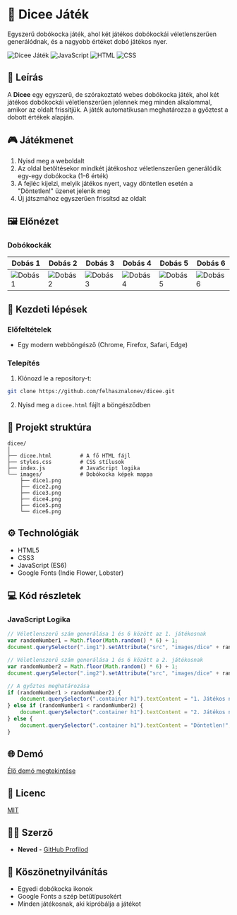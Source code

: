 # 🎲 Dicee Játék

Egyszerű dobókocka játék, ahol két játékos dobókockái véletlenszerűen generálódnak, és a nagyobb értéket dobó játékos nyer.

![Dicee Játék](https://img.shields.io/badge/Játék-Dicee-brightgreen)
![JavaScript](https://img.shields.io/badge/JavaScript-ES6-yellow)
![HTML](https://img.shields.io/badge/HTML-5-orange)
![CSS](https://img.shields.io/badge/CSS-3-blue)

## 📝 Leírás

A **Dicee** egy egyszerű, de szórakoztató webes dobókocka játék, ahol két játékos dobókockái véletlenszerűen jelennek meg minden alkalommal, amikor az oldalt frissítjük. A játék automatikusan meghatározza a győztest a dobott értékek alapján.

## 🎮 Játékmenet

1. Nyisd meg a weboldalt
2. Az oldal betöltésekor mindkét játékoshoz véletlenszerűen generálódik egy-egy dobókocka (1-6 érték)
3. A fejléc kijelzi, melyik játékos nyert, vagy döntetlen esetén a "Döntetlen!" üzenet jelenik meg
4. Új játszmához egyszerűen frissítsd az oldalt

## 🖼️ Előnézet

### Dobókockák
| Dobás 1 | Dobás 2 | Dobás 3 | Dobás 4 | Dobás 5 | Dobás 6 |
|---------|---------|---------|---------|---------|---------|
| ![Dobás 1](https://raw.githubusercontent.com/felhasznalonev/dicee/main/images/dice1.png) | ![Dobás 2](https://raw.githubusercontent.com/felhasznalonev/dicee/main/images/dice2.png) | ![Dobás 3](https://raw.githubusercontent.com/felhasznalonev/dicee/main/images/dice3.png) | ![Dobás 4](https://raw.githubusercontent.com/felhasznalonev/dicee/main/images/dice4.png) | ![Dobás 5](https://raw.githubusercontent.com/felhasznalonev/dicee/main/images/dice5.png) | ![Dobás 6](https://raw.githubusercontent.com/felhasznalonev/dicee/main/images/dice6.png) |

## 🚀 Kezdeti lépések

### Előfeltételek

- Egy modern webböngésző (Chrome, Firefox, Safari, Edge)

### Telepítés

1. Klónozd le a repository-t:
```bash
git clone https://github.com/felhasznalonev/dicee.git
```

2. Nyisd meg a `dicee.html` fájlt a böngésződben

## 🧩 Projekt struktúra

```
dicee/
│
├── dicee.html         # A fő HTML fájl
├── styles.css         # CSS stílusok
├── index.js           # JavaScript logika
└── images/            # Dobókocka képek mappa
    ├── dice1.png
    ├── dice2.png
    ├── dice3.png
    ├── dice4.png
    ├── dice5.png
    └── dice6.png
```

## ⚙️ Technológiák

- HTML5
- CSS3
- JavaScript (ES6)
- Google Fonts (Indie Flower, Lobster)

## 💻 Kód részletek

### JavaScript Logika

```javascript
// Véletlenszerű szám generálása 1 és 6 között az 1. játékosnak
var randomNumber1 = Math.floor(Math.random() * 6) + 1;
document.querySelector(".img1").setAttribute("src", "images/dice" + randomNumber1 + ".png");

// Véletlenszerű szám generálása 1 és 6 között a 2. játékosnak
var randomNumber2 = Math.floor(Math.random() * 6) + 1;
document.querySelector(".img2").setAttribute("src", "images/dice" + randomNumber2 + ".png");

// A győztes meghatározása
if (randomNumber1 > randomNumber2) {
    document.querySelector(".container h1").textContent = "1. Játékos nyert";
} else if (randomNumber1 < randomNumber2) {
    document.querySelector(".container h1").textContent = "2. Játékos nyert";
} else {
    document.querySelector(".container h1").textContent = "Döntetlen!";
}
```

## 🌐 Demó

[Élő demó megtekintése](https://felhasznalonev.github.io/dicee/)

## 📜 Licenc

[MIT](https://choosealicense.com/licenses/mit/)

## 👨‍💻 Szerző

- **Neved** - [GitHub Profilod](https://github.com/felhasznalonev)

## 🙏 Köszönetnyilvánítás

- Egyedi dobókocka ikonok
- Google Fonts a szép betűtípusokért
- Minden játékosnak, aki kipróbálja a játékot
